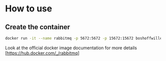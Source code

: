 # How to use

## Create the container

```bash
docker run -it --name rabbitmq -p 5672:5672 -p 15672:15672 boshoffwillem/rabbitmq:latest
```

Look at the official docker image documentation for more details
[https://hub.docker.com/_/rabbitmq]
